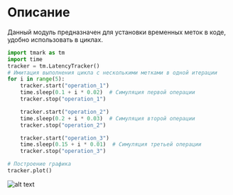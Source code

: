# Описание
Данный модуль предназначен для установки временных меток в коде, удобно использовать в циклах.

```python
import tmark as tm
import time
tracker = tm.LatencyTracker()
# Имитация выполнения цикла с несколькими метками в одной итерации
for i in range(5):
    tracker.start("operation_1")
    time.sleep(0.1 + i * 0.02)  # Симуляция первой операции
    tracker.stop("operation_1")

    tracker.start("operation_2")
    time.sleep(0.2 + i * 0.03)  # Симуляция второй операции
    tracker.stop("operation_2")

    tracker.start("operation_3")
    time.sleep(0.15 + i * 0.01)  # Симуляция третьей операции
    tracker.stop("operation_3")

# Построение графика
tracker.plot()
```
![alt text](img.png "Title")
